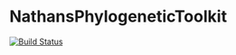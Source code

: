 # NathansPhylogeneticToolkit

[![Build Status](https://github.com/NathanKolbow/NathansPhylogeneticToolkit.jl/actions/workflows/CI.yml/badge.svg?branch=main)](https://github.com/NathanKolbow/NathansPhylogeneticToolkit.jl/actions/workflows/CI.yml?query=branch%3Amain)
